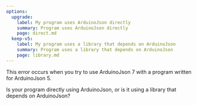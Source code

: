 ```yaml
---
options:
  upgrade:
    label: My program uses ArduinoJson directly
    summary: Program uses ArduinoJson directly
    page: direct.md
  keep-v5:
    label: My program uses a library that depends on ArduinoJson
    summary: Program uses a library that depends on ArduinoJson
    page: library.md
---
```


This error occurs when you try to use ArduinoJson 7 with a program written for ArduinoJson 5.

Is your program directly using ArduinoJson, or is it using a library that depends on ArduinoJson?
